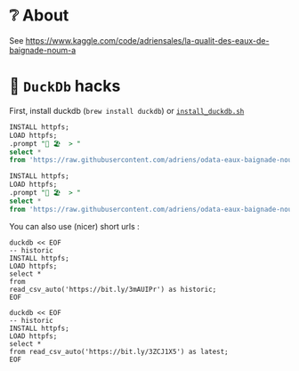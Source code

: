 # ❔ About

See https://www.kaggle.com/code/adriensales/la-qualit-des-eaux-de-baignade-noum-a


# 🦆 `DuckDb` hacks

First, install duckdb (`brew install duckdb`) or [`install_duckdb.sh`](https://gist.github.com/adriens/74a2fd8adc6fd508d970bc1cb2419395)

```sql
INSTALL httpfs;
LOAD httpfs;
.prompt "🦆 🏖️  > "
select * 
from 'https://raw.githubusercontent.com/adriens/odata-eaux-baignade-noumea/main/data/latest.csv';
```

```sql
INSTALL httpfs;
LOAD httpfs;
.prompt "🦆 🏖️  > "
select *
from 'https://raw.githubusercontent.com/adriens/odata-eaux-baignade-noumea/main/data/historic.csv';
```

You can also use (nicer) short urls : 

```shell
duckdb << EOF
-- historic
INSTALL httpfs;
LOAD httpfs;
select *
from
read_csv_auto('https://bit.ly/3mAUIPr') as historic;
EOF
```

```shell
duckdb << EOF
-- historic
INSTALL httpfs;
LOAD httpfs;
select *
from read_csv_auto('https://bit.ly/3ZCJ1X5') as latest;
EOF
```
